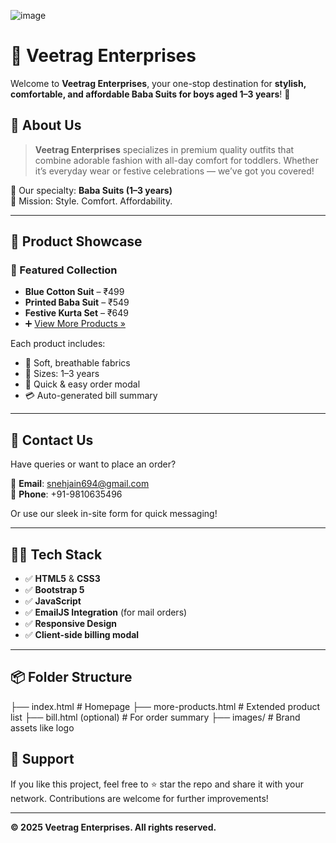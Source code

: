![image](https://github.com/user-attachments/assets/c6679661-7fcf-432b-a9a1-e93f60f317d7)
# 👕 Veetrag Enterprises

Welcome to **Veetrag Enterprises**, your one-stop destination for **stylish, comfortable, and affordable Baba Suits for boys aged 1–3 years**! 🌟

## 💼 About Us

> **Veetrag Enterprises** specializes in premium quality outfits that combine adorable fashion with all-day comfort for toddlers. Whether it’s everyday wear or festive celebrations — we’ve got you covered!

👶 Our specialty: **Baba Suits (1–3 years)**  
🎯 Mission: Style. Comfort. Affordability.

---

## 📸 Product Showcase

### 🎉 Featured Collection

- **Blue Cotton Suit** – ₹499  
- **Printed Baba Suit** – ₹549  
- **Festive Kurta Set** – ₹649  
- ➕ [View More Products »](more-products.html)

Each product includes:
- 🧵 Soft, breathable fabrics  
- 📏 Sizes: 1–3 years  
- 🛒 Quick & easy order modal  
- 💳 Auto-generated bill summary  

---

## 📩 Contact Us

Have queries or want to place an order?

📧 **Email**: snehjain694@gmail.com  
📱 **Phone**: +91-9810635496  


Or use our sleek in-site form for quick messaging!

---

## 🧑‍💻 Tech Stack

- ✅ **HTML5** & **CSS3**
- ✅ **Bootstrap 5**
- ✅ **JavaScript**
- ✅ **EmailJS Integration** (for mail orders)
- ✅ **Responsive Design**
- ✅ **Client-side billing modal**

---

## 📦 Folder Structure
├── index.html # Homepage
├── more-products.html # Extended product list
├── bill.html (optional) # For order summary
├── images/ # Brand assets like logo

## 🙌 Support

If you like this project, feel free to ⭐ star the repo and share it with your network. Contributions are welcome for further improvements!

---

**© 2025 Veetrag Enterprises. All rights reserved.**

